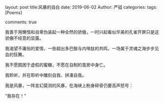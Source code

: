 layout: post
title:风暴的自白
date: 2019-06-02
Author: 严钺
categories: 
tags: [Poems]

comments: true

我善于用懒惰和自卑伪装起一种全然的骄傲，一时兴起看似华美的孔雀开屏只是这骄傲不经意的显露。

我渴望不庸俗的爱情，一些超出多巴胺与内啡肽的共鸣，一场属于灵魂之海步步见血的狂舞。

我不愿囿困于虚假的蜜糖，不愿在自制的茧房中身亡。

我聆听，并在聆听中雕刻自我、拼凑自我。



我是风暴，一阵变幻莫测的风暴，在海峡上粉身碎骨仍要高声怒号：

“我存在！”
